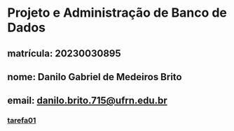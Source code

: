 # Projeto e Administração de Banco de Dados
## matrícula: 20230030895
## nome: Danilo Gabriel de Medeiros Brito
## email: danilo.brito.715@ufrn.edu.br
### [tarefa01](.\tarefas\t01)